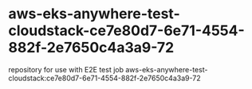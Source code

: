 # aws-eks-anywhere-test-cloudstack-ce7e80d7-6e71-4554-882f-2e7650c4a3a9-72
repository for use with E2E test job aws-eks-anywhere-test-cloudstack:ce7e80d7-6e71-4554-882f-2e7650c4a3a9-72
